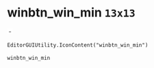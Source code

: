 # winbtn_win_min `13x13`
<img src="/img/winbtn_win_min.png" width=13 height=13>

``` CSharp
EditorGUIUtility.IconContent("winbtn_win_min")
```
```
winbtn_win_min
```
